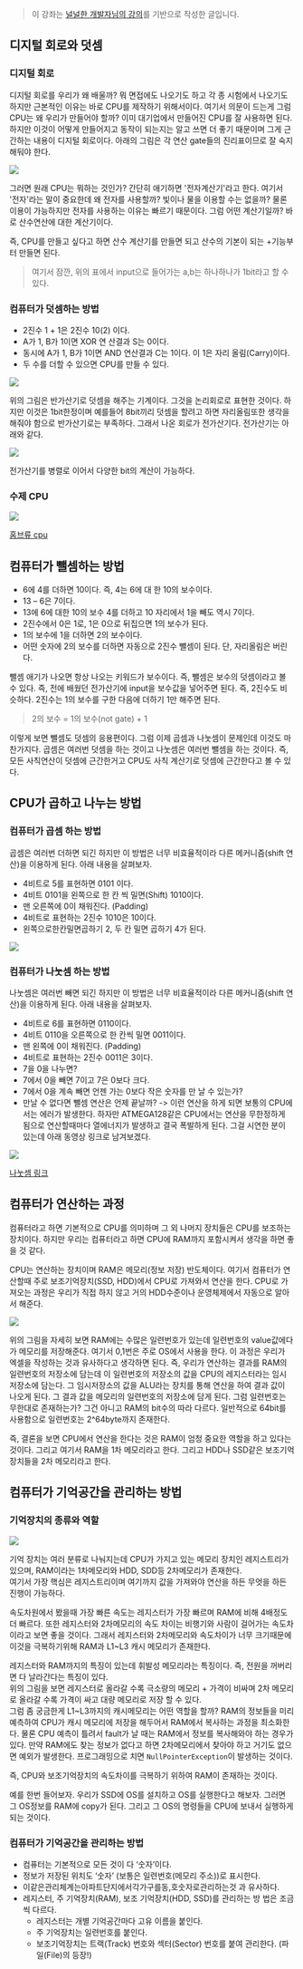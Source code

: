 > 이 강좌는 [널널한 개발자님의 강의](https://www.inflearn.com/course/%EB%84%93%EA%B3%A0%EC%96%95%EA%B2%8C-%EC%BB%B4%EA%B3%B5-%EC%A0%84%EA%B3%B5%EC%9E%90/dashboard)를 기반으로 작성한 글입니다.

## 디지털 회로와 덧셈

### 디지털 회로

디지털 회로를 우리가 왜 배울까? 뭐 면접에도 나오기도 하고 각 종 시험에서 나오기도 하지만 근본적인 이유는 바로 CPU를 제작하기 위해서이다. 여기서 의문이 드는게 그럼 CPU는 왜 우리가 만들어야 할까? 이미 대기업에서 만들어진 CPU를 잘 사용하면 된다. 하지만 이것이 어떻게 만들어지고 동작이 되는지는 알고 쓰면 더 좋기 때문이며 그게 근간하는 내용이 디지털 회로이다. 아래의 그림은 각 연산 gate들의 진리표이므로 잘 숙지해둬야 한다.

![](https://velog.velcdn.com/images/bini/post/5b65f42c-1daa-4e17-b5e0-4b1517bad543/image.png)

그러면 원래 CPU는 뭐하는 것인가? 간단히 애기하면 '전자계산기'라고 한다. 여기서 '전자'라는 말이 중요한데 왜 전자를 사용할까? 빛이나 물을 이용할 수는 없을까? 물론 이용이 가능하지만 전자를 사용하는 이유는 빠르기 때문이다. 그럼 어떤 계산기일까? 바로 산수연산에 대한 계산기이다.

즉, CPU를 만들고 싶다고 하면 산수 계산기를 만들면 되고 산수의 기본이 되는 +기능부터 만들면 된다.

> 여기서 잠깐, 위의 표에서 input으로 들어가는 a,b는 하나하나가 1bit라고 할 수 있다.

### 컴퓨터가 덧셈하는 방법

- 2진수 1 + 1은 2진수 10(2) 이다.
- A가 1, B가 1이면 XOR 연 산결과 S는 0이다.
- 동시에 A가 1, B가 1이면 AND 연산결과 C는 1이다. 이 1은 자리 올림(Carry)이다.
- 두 수를 더할 수 있으면 CPU를 만들 수 있다.

![](https://velog.velcdn.com/images/bini/post/1db4fef9-826d-411b-959e-307021eb1bf7/image.png)

위의 그림은 반가산기로 덧셈을 해주는 기계이다. 그것을 논리회로로 표현한 것이다. 하지만 이것은 1bit한정이며 예를들어 8bit끼리 덧셈을 할려고 하면 자리올림또한 생각을 해줘야 함으로 반가산기로는 부족하다. 그래서 나온 회로가 전가산기다. 전가산기는 아래와 같다.

![](https://velog.velcdn.com/images/bini/post/d18ad136-3eca-4b6f-8f05-eb01a56402a1/image.png)

전가산기를 병렬로 이어서 다양한 bit의 계산이 가능하다.

### 수제 CPU

![](https://velog.velcdn.com/images/bini/post/d0dc1735-b40c-4f00-8b26-6676ea282c53/image.jpg)

[홈브류 cpu](http://www.homebrewcpu.com/)

## 컴퓨터가 뺄셈하는 방법

- 6에 4를 더하면 10이다. 즉, 4는 6에 대 한 10의 보수이다.
- 13 – 6은 7이다.
- 13에 6에 대한 10의 보수 4를 더하고 10 자리에서 1을 빼도 역시 7이다.
- 2진수에서 0은 1로, 1은 0으로 뒤집으면 1의 보수가 된다.
- 1의 보수에 1을 더하면 2의 보수이다.
- 어떤 숫자에 2의 보수를 더하면 자동으로 2진수 뺄셈이 된다. 단, 자리올림은 버린다.

뺄셈 애기가 나오면 항상 나오는 키워드가 보수이다. 즉, 뺄셈은 보수의 덧셈이라고 볼 수 있다. 즉, 전에 배웠던 전가산기에 input을 보수값을 넣어주면 된다. 즉, 2진수도 비슷하다. 2진수는 1의 보수를 구한 다음에 더하기 1만 해주면 된다.

> 2의 보수 = 1의 보수(not gate) + 1

이렇게 보면 뺄셈도 덧셈의 응용편이다. 그럼 이제 곱셈과 나눗셈이 문제인데 이것도 마찬가지다. 곱셈은 여러번 덧셈을 하는 것이고 나눗셈은 여러번 뺄셈을 하는 것이다. 즉, 모든 사칙연산이 덧셈에 근간한거고 CPU도 사칙 계산기로 덧셈에 근간한다고 볼 수 있다.

## CPU가 곱하고 나누는 방법

### 컴퓨터가 곱셈 하는 방법

곱셈은 여러번 더하면 되긴 하지만 이 방법은 너무 비효율적이라 다른 메커니즘(shift 연산)을 이용하게 된다. 아래 내용을 살펴보자.

- 4비트로 5를 표현하면 0101 이다.
- 4비트 0101을 왼쪽으로 한 칸 씩 밀면(Shift) 1010이다.
- 맨 오른쪽에 0이 채워진다. (Padding)
- 4비트로 표현하는 2진수 1010은 10이다.
- 왼쪽으로한칸밀면곱하기 2, 두 칸 밀면 곱하기 4가 된다.

![](https://velog.velcdn.com/images/bini/post/7b3c4996-edea-4eb4-92e2-efd917db9eb4/image.png)

### 컴퓨터가 나눗셈 하는 방법

나눗셈은 여러번 빼면 되긴 하지만 이 방법은 너무 비효율적이라 다른 메커니즘(shift 연산)을 이용하게 된다. 아래 내용을 살펴보자.

- 4비트로 6를 표현하면 0110이다.
- 4비트 0110을 오른쪽으로 한 칸씩 밀면 0011이다.
- 맨 왼쪽에 0이 채워진다. (Padding)
- 4비트로 표현하는 2진수 0011은 3이다.
- 7을 0을 나누면?
- 7에서 0을 빼면 7이고 7은 0보다 크다.
- 7에서 0을 계속 빼면 언젠 가는 0보다 작은 숫자를 만 날 수 있는가?
- 만날 수 없다면 뺄셈 연산은 언제 끝날까?
  -> 이런 연산을 하게 되면 보통의 CPU에서는 에러가 발생한다. 하자만 ATMEGA128같은 CPU에서는 연산을 무한정하게 됨으로 연산할때마다 열에너지가 발생하고 결국 폭발하게 된다. 그걸 시연한 분이 있는데 아래 동영상 링크로 남겨보겠다.

![](https://velog.velcdn.com/images/bini/post/934e8c41-e510-4a8d-aa8f-f738576cfc63/image.png)

[나눗셈 링크](https://www.youtube.com/watch?v=mZ7pUADoo58)

## 컴퓨터가 연산하는 과정

컴퓨터라고 하면 기본적으로 CPU를 의미하며 그 외 나머지 장치들은 CPU를 보조하는 장치이다. 하지만 우리는 컴퓨터라고 하면 CPU에 RAM까지 포함시켜서 생각을 하면 좋을 것 같다.

CPU는 연산하는 장치이며 RAM은 메모리(정보 저장) 반도체이다. 여기서 컴퓨터가 연산할때 주로 보조기억장치(SSD, HDD)에서 CPU로 가져와서 연산을 한다. CPU로 가져오는 과정은 우리가 직접 하지 않고 거의 HDD수준이나 운영체제에서 자동으로 알아서 해준다.

![](https://velog.velcdn.com/images/bini/post/8358aa97-5d24-425c-8a0c-9a9b62431b18/image.png)

위의 그림을 자세히 보면 RAM에는 수많은 일련번호가 있는데 일련번호의 value값에다가 메모리를 저장해준다. 여기서 0,1번은 주로 OS에서 사용을 한다. 이 과정은 우리가 엑셀을 작성하는 것과 유사하다고 생각하면 된다. 즉, 우리가 연산하는 결과를 RAM의 일련번호의 저장소에 담는데 이 일련번호의 저장소의 값을 CPU의 레지스터라는 임시 저장소에 담는다. 그 임시저장소의 값을 ALU라는 장치를 통해 연산을 하여 결과 값이 나오게 된다. 그 결과 값을 메모리의 일련번호의 저장소에 담게 된다. 그럼 일련번호는 무한대로 존재하는가? 그건 아니고 RAM의 bit수의 따라 다르다. 일반적으로 64bit를 사용함으로 일련번호는 2^64byte까지 존재한다.

즉, 결론을 보면 CPU에서 연산을 한다는 것은 RAM이 엄청 중요한 역할을 하고 있다는 것이다. 그리고 여기서 RAM을 1차 메모리라고 한다. 그리고 HDD나 SSD같은 보조기억장치들을 2차 메모리라고 한다.

## 컴퓨터가 기억공간을 관리하는 방법

### 기억장치의 종류와 역할

![](https://velog.velcdn.com/images/bini/post/8148e09d-231b-4b81-8232-53e2ec93d1cc/image.png)

기억 장치는 여러 분류로 나눠지는데 CPU가 가지고 있는 메모리 장치인 레지스트리가 있으며, RAM이라는 1차메모리와 HDD, SDD등 2차메모리가 존재한다.  
여기서 가장 핵심은 레지스트리이며 여기까지 값을 가져와야 연산을 하든 무엇을 하든 진행이 가능하다.

속도차원에서 봤을때 가장 빠른 속도는 레지스터가 가장 빠르며 RAM에 비해 4배정도 더 빠르다. 또한 레지스터와 2차메모리의 속도 차이는 비행기와 사람이 걸어가는 속도차이라고 보면 좋을 것이다. 그래서 레지스터와 2차메모리와 속도차이가 너무 크기때문에 이것을 극복하기위해 RAM과 L1~L3 캐시 메모리가 존재한다.

레지스터와 RAM까지의 특징이 있는데 휘발성 메모리라는 특징이다. 즉, 전원을 꺼버리면 다 날라간다는 특징이 있다.  
위의 그림을 보면 레지스터로 올라갈 수록 극소량의 메모리 + 가격이 비싸며 2차 메모리로 올라갈 수록 가격이 싸고 대량 메모리로 저장 할 수 있다.  
그럼 좀 궁금한게 L1~L3까지의 캐시메모리는 어떤 역할을 할까? RAM의 정보들을 미리 예측하여 CPU가 캐시 메모리에 저장을 해두어서 RAM에서 복사하는 과정을 최소화한다. 물론 CPU 예측이 틀려서 fault가 날 때는 RAM에서 정보를 복사해와야 하는 경우가 있다. 만약 RAM에도 찾는 정보가 없다고 하면 2차메모리에서 찾아야 하고 거기도 없으면 예외가 발생한다. 프로그래밍으로 치면 `NullPointerException`이 발생하는 것이다.

즉, CPU와 보조기억장치의 속도차이를 극복하기 위하여 RAM이 존재하는 것이다.

예를 한번 들어보자. 우리가 SSD에 OS를 설치하고 OS를 실행한다고 해보자. 그러면 그 OS정보를 RAM에 copy가 된다. 그리고 그 OS의 명령들을 CPU에 보내서 실행하게 되는 것이다.

### 컴퓨터가 기억공간을 관리하는 방법

- 컴퓨터는 기본적으로 모든 것이 다 ‘숫자’이다.
- 정보가 저장된 위치도 ‘숫자’ (보통은 일련번호(메모리 주소))로 표시한다.
- 이같은관리체계는아파트단지에서각가구를동,호숫자로관리하는것 과 유사하다.
- 레지스터, 주 기억장치(RAM), 보조 기억장치(HDD, SSD)를 관리하는 방 법은 조금씩 다르다.
  - 레지스터는 개별 기억공간마다 고유 이름을 붙인다.
  - 주 기억장치는 일련번호를 붙인다.
  - 보조기억장치는 트랙(Track) 번호와 섹터(Sector) 번호를 붙여 관리한다. (파일(File)의 등장!)
